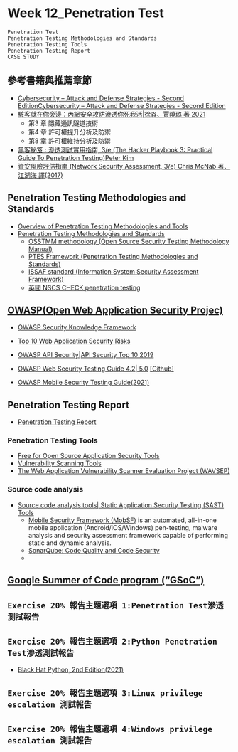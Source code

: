 # Week 12_Penetration Test
```
Penetration Test
Penetration Testing Methodologies and Standards
Penetration Testing Tools
Penetration Testing Report
CASE STUDY
```
## 參考書籍與推薦章節
- [Cybersecurity – Attack and Defense Strategies - Second EditionCybersecurity – Attack and Defense Strategies - Second Edition]()
- [駭客就在你旁邊：內網安全攻防滲透你死我活|徐焱、賈曉璐 著 2021](https://www.tenlong.com.tw/products/9789860776010)
  - 第3 章 隱藏通訊隧道技術
  - 第4 章 許可權提升分析及防禦
  - 第8 章 許可權維持分析及防禦
- [黑客秘笈 : 滲透測試實用指南, 3/e (The Hacker Playbook 3: Practical Guide To Penetration Testing)Peter Kim](https://www.tenlong.com.tw/products/9787115529176)
- [資安風險評估指南 (Network Security Assessment, 3/e) Chris McNab 著、江湖海 譯(2017)](https://www.tenlong.com.tw/products/9789864765478)

## Penetration Testing Methodologies and Standards
- [Overview of Penetration Testing Methodologies and Tools](http://staff.bilkent.edu.tr/emreyuce/wp-content/uploads/sites/341/2019/02/CS479-Overview-of-pentesting-and-tools-v0.8.pdf)
- [Penetration Testing Methodologies and Standards]()
  - [OSSTMM methodology (Open Source Security Testing Methodology Manual)](https://www.isecom.org/OSSTMM.3.pdf)
  - [PTES Framework (Penetration Testing Methodologies and Standards)]()
  - [ISSAF standard (Information System Security Assessment Framework)]()
  - [英國 NSCS CHECK penetration testing](https://www.ncsc.gov.uk/information/check-penetration-testing)

## [OWASP(Open Web Application Security Projec)](https://owasp.org/)
- [OWASP Security Knowledge Framework](https://owasp.org/www-project-security-knowledge-framework/)

- [Top 10 Web Application Security Risks](https://owasp.org/www-project-top-ten/)
- [OWASP API Security|API Security Top 10 2019](https://owasp.org/www-project-api-security/)

- [OWASP Web Security Testing Guide 4.2| 5.0](https://owasp.org/www-project-web-security-testing-guide/) [[Github]](https://github.com/OWASP/wstg)
- [OWASP Mobile Security Testing Guide(2021)](https://owasp.org/www-project-mobile-security-testing-guide/)

## Penetration Testing Report
- [Penetration Testing Report](https://www.vumetric.com/blog/5-items-you-should-find-in-a-penetration-testing-report/)

### Penetration Testing Tools
- [Free for Open Source Application Security Tools](https://owasp.org/www-community/Free_for_Open_Source_Application_Security_Tools)
- [Vulnerability Scanning Tools](https://owasp.org/www-community/Vulnerability_Scanning_Tools)
- [The Web Application Vulnerability Scanner Evaluation Project (WAVSEP)](https://sectooladdict.blogspot.com/) 

### Source code analysis
- [Source code analysis tools| Static Application Security Testing (SAST) Tools](https://owasp.org/www-community/Source_Code_Analysis_Tools)
  - [Mobile Security Framework (MobSF)](https://github.com/MobSF/Mobile-Security-Framework-MobSF) is an automated, all-in-one mobile application (Android/iOS/Windows) pen-testing, malware analysis and security assessment framework capable of performing static and dynamic analysis.
  - [SonarQube: Code Quality and Code Security](https://www.sonarqube.org/)
  - 

## [Google Summer of Code program (“GSoC”)](https://summerofcode.withgoogle.com/)


## `Exercise 20% 報告主題選項 1:Penetration Test滲透測試報告`
## `Exercise 20% 報告主題選項 2:Python Penetration Test滲透測試報告`

- [Black Hat Python, 2nd Edition(2021)](https://nostarch.com/black-hat-python2E)

## `Exercise 20% 報告主題選項 3:Linux privilege escalation 測試報告`
## `Exercise 20% 報告主題選項 4:Windows privilege escalation 測試報告`
